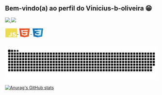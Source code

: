## Bem-vindo(a) ao perfil do Vinicius-b-oliveira 😁

 <div>
   <a href="https://github.com/Vinicius-b-oliveira">
   <img height="180em" src="https://github-readme-stats.vercel.app/api?username=Vinicius-b-oliveira&show_icons=true&theme=tokyonight&include_all_commits=true&count_private=true"/>
   <img height="180em" src="https://github-readme-stats.vercel.app/api/top-langs/?username=Vinicius-b-oliveira&layout=compact&langs_count=6&theme=tokyonight"/>

</div>
 
<div style="display: inline_block"><br>
  <img align="center" alt="Js" height="30" width="40" src="https://raw.githubusercontent.com/devicons/devicon/master/icons/javascript/javascript-plain.svg">
  <img align="center" alt="HTML" height="30" width="40" src="https://raw.githubusercontent.com/devicons/devicon/master/icons/html5/html5-original.svg">
  <img align="center" alt="CSS" height="30" width="40" src="https://raw.githubusercontent.com/devicons/devicon/master/icons/css3/css3-original.svg">
</div>
 
 <br>
 
<div>
 
  ![Snake animation](https://github.com/Vinicius-b-oliveira/Vinicius-b-oliveira/blob/output/github-contribution-grid-snake.svg)

</div>
<div>
 
 ![Anurag's GitHub stats](https://github-readme-stats.vercel.app/api?username=Vinicius-b-oliveira&show_icons=true&theme=radical)
 
 </div>

